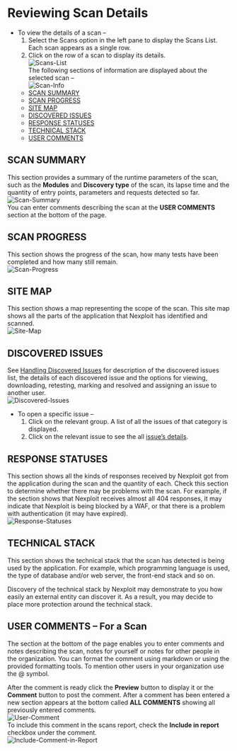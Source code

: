 # Reviewing Scan Details
* To view the details of a scan –
    1. Select the Scans option in the left pane to display the Scans List. Each scan appears as a single row.
    2. Click on the row of a scan to display its details.\
    ![Scans-List](media/scans-list.png ':size=45%')\
    The following sections of information are displayed about the selected scan –\
    ![Scan-Info](media/scan-info.png ':size=45%')
    * [SCAN SUMMARY](#SCAN-SUMMARY)
    * [SCAN PROGRESS](#SCAN-PROGRESS)
    * [SITE MAP](#SITE-MAP)
    * [DISCOVERED ISSUES](#DISCOVERED-ISSUES)
    * [RESPONSE STATUSES](#RESPONSE-STATUSES)
    * [TECHNICAL STACK](#TECHNICAL-STACK)
    * [USER COMMENTS](#USER-COMMENTS-For-a-Scan)

## SCAN SUMMARY
This section provides a summary of the runtime parameters of the scan, such as the **Modules** and **Discovery type** of the scan, its lapse time and the quantity of entry points, parameters and requests detected so far.\
![Scan-Summary](media/scan-summary.png ':size=45%')\
You can enter comments describing the scan at the **USER COMMENTS** section at the bottom of the page.

## SCAN PROGRESS
This section shows the progress of the scan, how many tests have been completed and how many still remain.\
![Scan-Progress](media/scan-progress.png ':size=45%')

## SITE MAP
This section shows a map representing the scope of the scan. This site map shows all the parts of the application that Nexploit has identified and scanned.\
![Site-Map](media/site-map.png ':size=45%')

## DISCOVERED ISSUES
See [Handling Discovered Issues](guide/np-web-ui/scanning/discovered-issues.md) for description of the discovered issues list, the details of each discovered issue and the options for viewing, downloading, retesting, marking and resolved and assigning an issue to another user.\
![Discovered-Issues](media/discovered-issues.png ':size=45%')
* To open a specific issue –
    1. Click on the relevant group. A list of all the issues of that category is displayed.
    2. Click on the relevant issue to see the all [issue’s details](guide/np-web-ui/scanning/discovered-issues.md#Reviewing-Discovered-Issue-Details).

## RESPONSE STATUSES
This section shows all the kinds of responses received by Nexploit got from the application during the scan and the quantity of each. Check this section to determine whether there may be problems with the scan. For example, if the section shows that Nexploit receives almost all 404 responses, it may indicate that Nexploit is being blocked by a WAF, or that there is a problem with authentication (it may have expired).\
![Response-Statuses](media/response-statuses.png ':size=45%')

## TECHNICAL STACK
This section shows the technical stack that the scan has detected is being used by the application. For example, which programming language is used, the type of database and/or web server, the front-end stack and so on. 

Discovery of the technical stack by Nexploit may demonstrate to you how easily an external entity can discover it. As a result, you may decide to place more protection around the technical stack.

## 	USER COMMENTS – For a Scan
The section at the bottom of the page enables you to enter comments and notes describing the scan, notes for yourself or notes for other people in the organization. You can format the comment using markdown or using the provided formatting tools. To mention other users in your organization use the @ symbol. 

After the comment is ready click the **Preview** button to display it or the **Comment** button to post the comment. After a comment has been entered a new section appears at the bottom called **ALL COMMENTS** showing all previously entered comments.\
![User-Comment](media/user-comment.png ':size=45%')\
To include this comment in the scans report, check the **Include in report** checkbox under the comment.\
![Include-Comment-in-Report](media/inc-comment-in-report.png ':size=45%')
